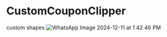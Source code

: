# CustomCouponClipper
custom shapes 
![WhatsApp Image 2024-12-11 at 1 42 46 PM](https://github.com/user-attachments/assets/b91f1e09-f65d-4095-8b6f-f7ee5a7f7d90)
